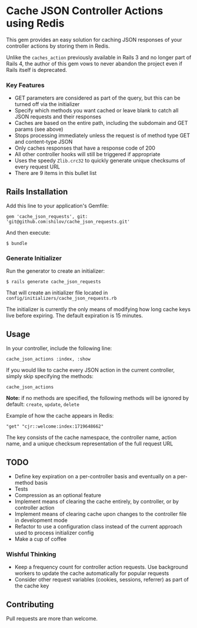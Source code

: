 # Cache JSON Controller Actions using Redis

This gem provides an easy solution for caching JSON responses of your controller actions by storing them in Redis.

Unlike the `caches_action` previously available in Rails 3 and no longer part of Rails 4, the author of this gem vows to never abandon the project even if Rails itself is deprecated.

### Key Features

* GET parameters are considered as part of the query, but this can be turned off via the initializer
* Specify which methods you want cached or leave blank to catch all JSON requests and their responses
* Caches are based on the entire path, including the subdomain and GET params (see above)
* Stops processing immediately unless the request is of method type GET and content-type JSON
* Only caches responses that have a response code of 200
* All other controller hooks will still be triggered if appropriate
* Uses the speedy `Zlib.crc32` to quickly generate unique checksums of every request URL
* There are 9 items in this bullet list

## Rails Installation

Add this line to your application's Gemfile:

    gem 'cache_json_requests', git: 'git@github.com:shilov/cache_json_requests.git'

And then execute:

    $ bundle

### Generate Initializer

Run the generator to create an initializer:

    $ rails generate cache_json_requests

That will create an initializer file located in `config/initializers/cache_json_requests.rb`

The initializer is currently the only means of modifying how long cache keys live before expiring.
The default expiration is 15 minutes.

## Usage

In your controller, include the following line:

    cache_json_actions :index, :show

If you would like to cache every JSON action in the current controller, simply skip specifying the methods:

    cache_json_actions

**Note:** if no methods are specified, the following methods will be ignored by default: `create`, `update`, `delete` 

Example of how the cache appears in Redis:

    "get" "cjr::welcome:index:1719648662"

The key consists of the cache namespace, the controller name, action name, and a unique checksum representation of the full request URL

## TODO

* Define key expiration on a per-controller basis and eventually on a per-method basis
* Tests
* Compression as an optional feature
* Implement means of clearing the cache entirely, by controller, or by controller action
* Implement means of clearing cache upon changes to the controller file in development mode
* Refactor to use a configuration class instead of the current approach used to process initializer config
* Make a cup of coffee

### Wishful Thinking

* Keep a frequency count for controller action requests. Use background workers to update the cache automatically for popular requests
* Consider other request variables (cookies, sessions, referrer) as part of the cache key

## Contributing

Pull requests are more than welcome.
